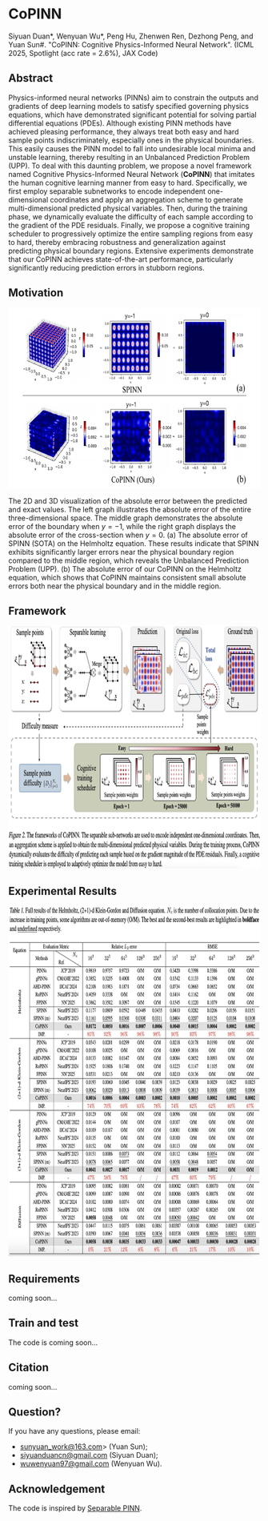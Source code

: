 # CoPINN

Siyuan Duan*, Wenyuan Wu*, Peng Hu, Zhenwen Ren, Dezhong Peng, and Yuan Sun#. "CoPINN: Cognitive Physics-Informed Neural Network". (ICML 2025, Spotlight (acc rate = 2.6%), JAX Code)

<!--
## 

:bangbang: **I’m actively seeking a PhD position for Fall 2026 entry.** If you believe my background aligns with your research needs, please feel free to contact me via email at siyuanduancn@gmail.com.

-->

## Abstract
Physics-informed neural networks (PINNs) aim to constrain the outputs and gradients of deep learning models to satisfy specified governing physics equations, which have demonstrated significant potential for solving partial differential equations (PDEs). Although existing PINN methods have achieved pleasing performance, they always treat both easy and hard sample points indiscriminately, especially ones in the physical boundaries. This easily causes the PINN model to fall into undesirable local minima and unstable learning, thereby resulting in an Unbalanced Prediction Problem (UPP). To deal with this daunting problem, we propose a novel framework named Cognitive Physics-Informed Neural Network (**CoPINN**) that imitates the human cognitive learning manner from easy to hard. Specifically, we first employ separable subnetworks to encode independent one-dimensional coordinates and apply an aggregation scheme to generate multi-dimensional predicted physical variables. Then, during the training phase, we dynamically evaluate the difficulty of each sample according to the gradient of the PDE residuals. Finally, we propose a cognitive training scheduler to progressively optimize the entire sampling regions from easy to hard, thereby embracing robustness and generalization against predicting physical boundary regions. Extensive experiments demonstrate that our CoPINN achieves state-of-the-art performance, particularly significantly reducing prediction errors in stubborn regions. 

## Motivation

<p align="center">
<img src="https://github.com/siyuancncd/CoPINN/blob/main/CoPINN_motivation.png" width="660" height="360">
</p>

The 2D and 3D visualization of the absolute error between the predicted and exact values. The left graph illustrates the absolute error of the entire three-dimensional space. The middle graph demonstrates the absolute error of the boundary when $y=-1$, while the right graph displays the absolute error of the cross-section when $y=0$. (a) The absolute error of SPINN (SOTA) on the Helmholtz equation. These results indicate that SPINN exhibits significantly larger errors near the physical boundary region compared to the middle region, which reveals the Unbalanced Prediction Problem (UPP). (b) The absolute error of our CoPINN on the Helmholtz equation, which shows that CoPINN maintains consistent small absolute errors both near the physical boundary and in the middle region.

## Framework

<p align="center">
<img src="https://github.com/siyuancncd/CoPINN/blob/main/CoPINN_framework.png" width="960" height="485">
</p>

## Experimental Results

<p align="center">
<img src="https://github.com/siyuancncd/CoPINN/blob/main/CoPINN_results.png" width="800" height="700">
</p>

## Requirements

coming soon...

## Train and test

The code is coming soon...

## Citation

coming soon...

## Question?

If you have any questions, please email:
* sunyuan_work@163.com> (Yuan Sun);
* siyuanduancn@gmail.com (Siyuan Duan);
* wuwenyuan97@gmail.com (Wenyuan Wu).

## Acknowledgement

The code is inspired by [Separable PINN](https://github.com/stnamjef/SPINN).
